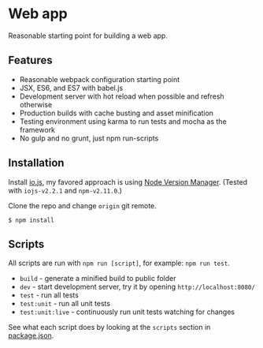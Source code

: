 # Web app

Reasonable starting point for building a web app.

## Features

* Reasonable webpack configuration starting point
* JSX, ES6, and ES7 with babel.js
* Development server with hot reload when possible and refresh otherwise
* Production builds with cache busting and asset minification
* Testing environment using karma to run tests and mocha as the framework
* No gulp and no grunt, just npm run-scripts

## Installation

Install [io.js](https://iojs.org/), my favored approach is using [Node Version Manager](https://github.com/creationix/nvm). (Tested with `iojs-v2.2.1` and `npm-v2.11.0`.)

Clone the repo and change `origin` git remote.

```shell
$ npm install
```

## Scripts

All scripts are run with `npm run [script]`, for example: `npm run test`.

* `build` - generate a minified build to public folder
* `dev` - start development server, try it by opening `http://localhost:8080/`
* `test` - run all tests
* `test:unit` - run all unit tests
* `test:unit:live` - continuously run unit tests watching for changes

See what each script does by looking at the `scripts` section in [package.json](./package.json).
